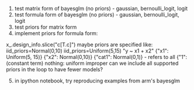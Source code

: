 1. test matrix form of bayesglm (no priors) - gaussian, bernoulli_logit, logit
2. test formula form of bayesglm (no priors) - gaussian, bernoulli_logit, logit
3. test priors for matrix form
4. implement priors for formula form:

 x_.design_info.slice("c[T.c]")
 maybe priors are specified like:
   iid_priors=Normal(0,10)
   iid_priors=Uniform(5,15)
 "y ~ x1 + x2"
 {"x1": Uniform(5, 15)}
 {"x2": Normal(0,10)}
 {"cat1": Normal(0,1)} - refers to all
 {"1": (constant term)
 nothing: uniform improper
 can we include all supported priors in the loop to have fewer models?


5. in ipython notebook, try reproducing examples from arm's bayesglm